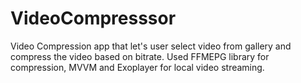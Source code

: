 # VideoCompresssor

Video Compression app that let's user select video from gallery and compress the video based on bitrate.
Used FFMEPG library for compression, MVVM and Exoplayer for local video streaming.
